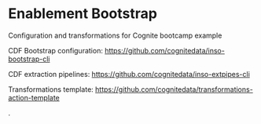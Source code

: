 # Enablement Bootstrap
Configuration and transformations for Cognite bootcamp example

CDF Bootstrap configuration:
https://github.com/cognitedata/inso-bootstrap-cli

CDF extraction pipelines:
https://github.com/cognitedata/inso-extpipes-cli

Transformations template:
https://github.com/cognitedata/transformations-action-template



.
